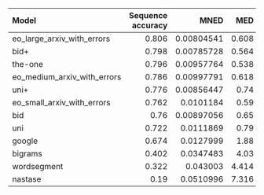 | Model                       |   Sequence accuracy |       MNED |   MED |       F1 |   Precision |   Recall |
|:----------------------------|--------------------:|-----------:|------:|---------:|------------:|---------:|
| eo_large_arxiv_with_errors  |               0.806 | 0.00804541 | 0.608 | 0.894573 |    0.901114 | 0.888126 |
| bid+                        |               0.798 | 0.00785728 | 0.564 | 0.896324 |    0.965162 | 0.836651 |
| the-one                     |               0.796 | 0.00957764 | 0.538 | 0.906108 |    0.921875 | 0.890872 |
| eo_medium_arxiv_with_errors |               0.786 | 0.00997791 | 0.618 | 0.893632 |    0.896409 | 0.890872 |
| uni+                        |               0.776 | 0.00856447 | 0.74  | 0.860377 |    0.955574 | 0.78243  |
| eo_small_arxiv_with_errors  |               0.762 | 0.0101184  | 0.59  | 0.901634 |    0.876783 | 0.927934 |
| bid                         |               0.76  | 0.00897056 | 0.65  | 0.886799 |    0.900283 | 0.873713 |
| uni                         |               0.722 | 0.0111869  | 0.79  | 0.859972 |    0.886944 | 0.834592 |
| google                      |               0.674 | 0.0127999  | 1.88  | 0.547642 |    0.916264 | 0.390528 |
| bigrams                     |               0.402 | 0.0347483  | 4.03  | 0.574082 |    0.414508 | 0.933425 |
| wordsegment                 |               0.322 | 0.043003   | 4.414 | 0.552311 |    0.391942 | 0.934798 |
| nastase                     |               0.19  | 0.0510996  | 7.316 | 0.402742 |    0.264183 | 0.846946 |